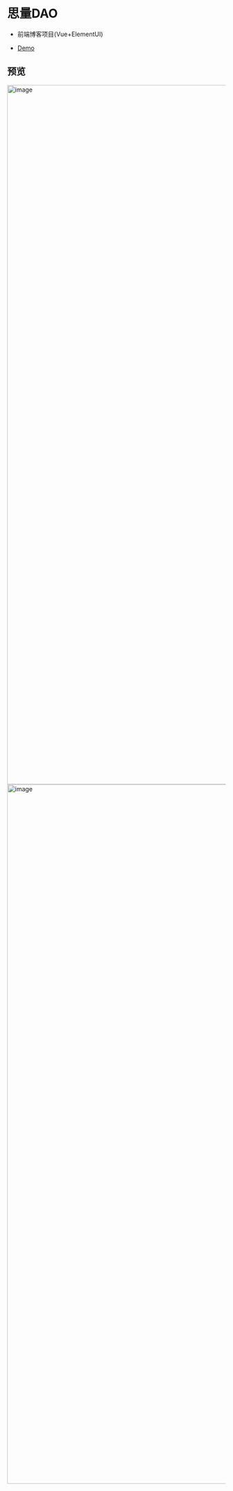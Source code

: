 # 思量DAO

- 前端博客项目(Vue+ElementUI)

- [Demo](https://blogdao.asgardion.space)

## 预览
<img width="1612" alt="image" src="https://user-images.githubusercontent.com/33065020/218945844-df4df70f-d186-4ecb-a394-e160afba31af.png">
<img width="1612" alt="image" src="https://user-images.githubusercontent.com/33065020/218946174-25dbd42a-8e2e-4c05-9ec0-521b5809214a.png">
